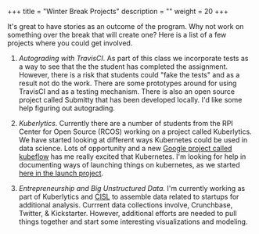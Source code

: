 +++
title = "Winter Break Projects"
description = ""
weight = 20
+++

It's great to have stories as an outcome of the program.  Why not work on something over the break that will create one? Here is a list of a few projects where you could get involved.

1. *Autograding with TravisCI*. As part of this class we incorporate tests as a way to see that the the student has completed the assignment. However, there is a risk that students could "fake the tests" and as a result not do the work.  There are some prototypes around for using TravisCI and as a testing mechanism. There is also an open source project called Submitty that has been developed locally. I'd like some help figuring out autograding.

2. *Kuberlytics*. Currently there are a number of students from the RPI Center for Open Source (RCOS) working on a project called Kuberlytics. We have started looking at different ways Kubernetes could be used in data science. Lots of opportunity and a new [Google project called kubeflow](https://github.com/google/kubeflow) has me really excited that Kubernetes.  I'm looking for help in documenting ways of launching things on kubernetes, as we started [here in the launch project](https://github.com/Kuberlytics/launch).

3. *Entrepreneurship and Big Unstructured Data.* I'm currently working as part of Kuberlytics and [CISL](http://cisl.rpi.edu) to assemble data related to startups for additional analysis.  Currrent data collections involve, Crunchbase, Twitter, & Kickstarter. However, additional efforts are needed to pull things together and start some interesting visualizations and modeling. 
